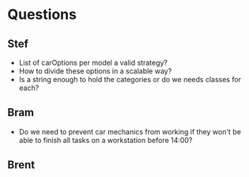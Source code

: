 # Questions

## Stef
- List of carOptions per model a valid strategy?
- How to divide these options in a scalable way?
- Is a string enough to hold the categories or do we needs classes for each?

## Bram
- Do we need to prevent car mechanics from working if they won't be able to finish
  all tasks on a workstation before 14:00?

## Brent